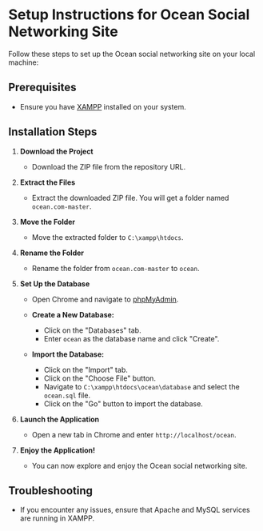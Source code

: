 # Setup Instructions for Ocean Social Networking Site

Follow these steps to set up the Ocean social networking site on your local machine:

## Prerequisites

- Ensure you have [XAMPP](https://www.apachefriends.org/index.html) installed on your system.

## Installation Steps

1. **Download the Project**
   - Download the ZIP file from the repository URL.

2. **Extract the Files**
   - Extract the downloaded ZIP file. You will get a folder named `ocean.com-master`.

3. **Move the Folder**
   - Move the extracted folder to `C:\xampp\htdocs`.

4. **Rename the Folder**
   - Rename the folder from `ocean.com-master` to `ocean`.

5. **Set Up the Database**
   - Open Chrome and navigate to [phpMyAdmin](http://localhost/phpmyadmin/).

   - **Create a New Database:**
     - Click on the "Databases" tab.
     - Enter `ocean` as the database name and click "Create".

   - **Import the Database:**
     - Click on the "Import" tab.
     - Click on the "Choose File" button.
     - Navigate to `C:\xampp\htdocs\ocean\database` and select the `ocean.sql` file.
     - Click on the "Go" button to import the database.

6. **Launch the Application**
   - Open a new tab in Chrome and enter `http://localhost/ocean`.

7. **Enjoy the Application!**
   - You can now explore and enjoy the Ocean social networking site.

## Troubleshooting

- If you encounter any issues, ensure that Apache and MySQL services are running in XAMPP.
